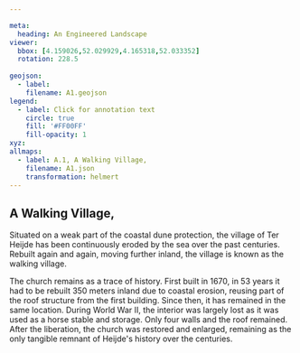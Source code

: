 ```yaml
---

meta:
  heading: An Engineered Landscape
viewer:
  bbox: [4.159026,52.029929,4.165318,52.033352]
  rotation: 228.5
  
geojson:
  - label:
    filename: A1.geojson
legend: 
  - label: Click for annotation text
    circle: true
    fill: '#FF00FF'
    fill-opacity: 1
xyz:
allmaps:
  - label: A.1, A Walking Village,
    filename: A1.json
    transformation: helmert
---
```


## A Walking Village,

Situated on a weak part of the coastal dune protection, the village of Ter Heijde has been continuously eroded by the sea over the past centuries. Rebuilt again and again, moving further inland, the village is known as the walking village.

The church remains as a trace of history. First built in 1670, in 53 years it had to be rebuilt 350 meters inland due to coastal erosion, reusing part of the roof structure from the first building. Since then, it has remained in the same location. During World War II, the interior was largely lost as it was used as a horse stable and storage. Only four walls and the roof remained. After the liberation, the church was restored and enlarged, remaining as the only tangible remnant of Heijde's history over the centuries.